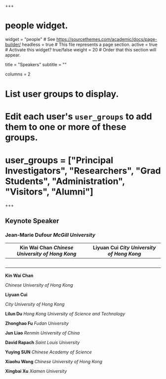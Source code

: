 +++
# people widget.
widget = "people"  # See https://sourcethemes.com/academic/docs/page-builder/
headless = true  # This file represents a page section.
active = true  # Activate this widget? true/false
weight = 20  # Order that this section will appear.

title = "Speakers"
subtitle = ""

columns = 2

# List user groups to display.
#   Edit each user's `user_groups` to add them to one or more of these groups.
# user_groups = ["Principal Investigators", "Researchers", "Grad Students", "Administration", "Visitors", "Alumni"]
+++
## **Keynote Speaker** 
### **Jean-Marie Dufour**  *McGill University*

| **Kin Wai Chan** *Chinese University of Hong Kong* | **Liyuan Cui** *City University of Hong Kong* |
| -------------------------------------------------- | --------------------------------------------- |
|                                                    |                                               |
|                                                    |                                               |
|                                                    |                                               |
|                                                    |                                               |
|                                                    |                                               |

**Kin Wai Chan**    

*Chinese University of Hong Kong*

**Liyuan Cui**

*City University of Hong Kong*

 


 **Lilun Du**
*Hong Kong University of Science and Technology*

 **Zhonghao Fu**
*Fudan University*

 **Jun Liao**
*Renmin University of China*

 **David Rapach**
*Saint Louis University*

 **Yuying SUN**
*Chinese Academy of Science*

 **Xiaohu Wang**
*Chinese University of Hong Kong*

 **Xingbai Xu**
*Xiamen University*
